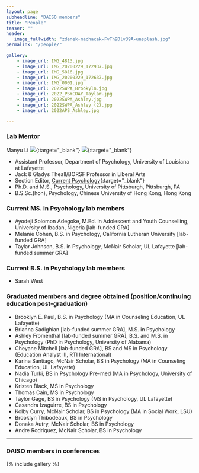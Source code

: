 ```yaml
---
layout: page
subheadline: "DAISO members"
title: "People"
teaser: ""
header:
   image_fullwidth: "zdenek-machacek-FvTn9Dlv39A-unsplash.jpg"
permalink: "/people/"

gallery:
    - image_url: IMG_4813.jpg
    - image_url: IMG_20200229_172937.jpg
    - image_url: IMG_5816.jpg
    - image_url: IMG_20200229_172637.jpg
    - image_url: IMG_0001.jpg
    - image_url: 2022SWPA_Brookyln.jpg
    - image_url: 2022_PSYCDAY_Taylar.jpg
    - image_url: 2022SWPA_Ashley.jpg
    - image_url: 2022SWPA_Ashley (2).jpg
    - image_url: 2022APS_Ashley.jpg

---
```

### Lab Mentor

Manyu Li [<img src="https://img.icons8.com/color/24/000000/google-scholar--v3.png">](https://scholar.google.com/citations?user=lU50KEgAAAAJ&hl=en&authuser=4){:target="_blank"} [<img src="https://orcid.org/sites/default/files/images/orcid_16x16.png">](https://orcid.org/0000-0002-8324-5868){:target="_blank"} 
* Assistant Professor, Department of Psychology, University of Louisiana at Lafayette
* Jack & Gladys Theall/BORSF Professor in Liberal Arts
* Section Editor, [Current Psychology](https://www.springer.com/journal/12144){:target="_blank"}
* Ph.D. and M.S., Psychology, University of Pittsburgh, Pittsburgh, PA
* B.S.Sc.(hon), Psychology, Chinese University of Hong Kong, Hong Kong

### Current MS. in Psychology lab members 

* Ayodeji Solomon Adegoke, M.Ed. in Adolescent and Youth Counselling, University of Ibadan, Nigeria [lab-funded GRA]
* Melanie Cohen, B.S. in Psychology, California Lutheran University [lab-funded GRA]
* Taylar Johnson, B.S. in Psychology, McNair Scholar, UL Lafayette [lab-funded summer GRA]

### Current B.S. in Psychology lab members 

* Sarah West

### Graduated members and degree obtained (position/continuing education post-graduation)

* Brooklyn E. Paul, B.S. in Psychology (MA in Counseling Education, UL Lafayette)
* Brianna Sadighian [lab-funded summer GRA], M.S. in Psychology
* Ashley Fromenthal [lab-funded summer GRA], B.S. and M.S. in Psychology (PhD in Psychology, University of Alabama)
* Cheyane Mitchell [lab-funded GRA], BS and MS in Psychology (Education Analyst III, RTI International)
* Karina Santiago, McNair Scholar, BS in Psychology (MA in Counseling Education, UL Lafayette)
* Nadia Turki, BS in Psychology Pre-med (MA in Psychology, University of Chicago)
* Kristen Black, MS in Psychology
* Thomas Cain, MS in Psychology 
* Taylor Gage, BS in Psychology (MS in Psychology, UL Lafayette)
* Casandra Izaguirre, BS in Psychology
* Kolby Curry, McNair Scholar, BS in Psychology (MA in Social Work, LSU)
* Brooklyn Thibodeaux, BS in Psychology
* Donaka Autry, McNair Scholar, BS in Psychology
* Andre Rodriquez, McNair Scholar, BS in Psychology


---
### DAISO members in conferences
{% include gallery %}
